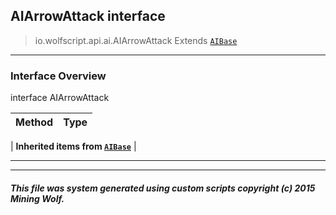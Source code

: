 ## AIArrowAttack __interface__

>io.wolfscript.api.ai.AIArrowAttack
>Extends [`AIBase`](AIBase.md)

---

### Interface Overview

interface AIArrowAttack

Method | Type   
--- | :--- 
 |
__Inherited items from [`AIBase`](AIBase.md)__ |





---



---


##### This file was system generated using custom scripts copyright (c) 2015 Mining Wolf.
	

